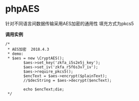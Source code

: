 # phpAES
针对不同语言间数据传输采用AES加密的通用性
填充方式为pkcs5

**调用实例**

```
/*
 * AES加密  2018.4.3
 * demo:
 * $aes = new \CryptAES();
		$aes->set_key('zkfa_i5s2e5j_key');
		$aes->set_iv('zkfa_r5f6s3v7_iv');
		$aes->require_pkcs5();
		$encText = $aes->encrypt($plainText);
		//$decString = $aes->decrypt($encText);

		echo $encText;die;
 */
```
